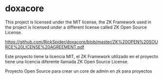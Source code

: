 # doxacore

This project is licensed under the MIT license, the ZK Framework used in the project is licensed under a different license called ZK Open Source License. 

https://github.com/RickSpider/doxacore/blob/master/ZK%20OPEN%20SOURCE%20LICENSE%20AGREEMENT.pdf

Este proyecto tiene la licencia MIT, el ZK Framework utilizado en el proyecto tiene una licencia diferente llamada ZK Open Source License. 

Proyecto Open Source para crear un core de admin en zk para proyectos
